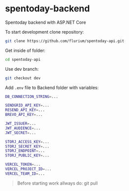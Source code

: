# spentoday-backend

Spentoday backend with ASP.NET Core

To start development clone repository:

```bash
git clone https://github.com/flurium/spentoday-api.git
```

Get inside of folder:

```bash
cd spentoday-api
```

Use dev branch:
```bash
git checkout dev
```

Add `.env` file to Backend folder with variables:

```bash
DB_CONNECTION_STRING=...

SENDGRID_API_KEY=...
RESEND_API_KEY=...
BREVO_API_KEY=...

JWT_ISSUER=...
JWT_AUDIENCE=...
JWT_SECRET=...

STORJ_ACCESS_KEY=...
STORJ_SECRET_KEY=...
STORJ_ENDPOINT=...
STORJ_PUBLIC_KEY=...

VERCEL_TOKEN=...
VERCEL_PROJECT_ID=...
VERCEL_TEAM_ID=...
```

> Before starting work allways do: git pull
